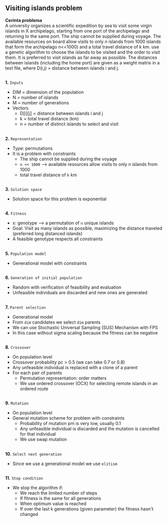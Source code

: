 ## Visiting islands problem
**Cerinta problema**\
A university organizes a scientific expedition by sea to visit some virgin islands in X archipelago, starting
from one port of the archipelago and returning to the same port. The ship cannot be supplied during
voyage. The available resources on board allow visits to only n islands from 1000 islands that form the
archipelago n<<1000) and a total travel distance of k km. use a genetic algorithm to choose the islands
to be visited and the order to visit them. It is preferred to visit islands as far away as possible. The
distances between islands (including the home port) are given as a weight matrix in a text file, where
D(i,j) = distance between islands i and j.
##

**1.** `Inputs`
* DIM = dimension of the population
* N = number of islands
* M = number of generations
* Vectors
    * D[i][j] = distance between islands i and j
    * k = total travel distance (km)
    * n = number of distinct islands to select and visit
##
**2.** `Representation`
* Type: permutations
* It is a problem with constraints
    * The ship cannot be supplied during the voyage
    * `n << 1000` --> available resources allow visits to only n islands from 1000
    * total travel distance of `k` km
##
**3.** `Solution space`
* Solution space for this problem is exponential
##
**4.** `Fitness`
* x: genotype --> a permutation of `n` unique islands
* Goal: Visit as many islands as possible, maximizing the distance traveled (preferred long distanced islands)
* A feasible genotype respects all constraints
##
**5.** `Population model`
* Generational model with constraints
##
**6.** `Generation of initial population`
* Random with verification of feasibility and evaluation
* Unfeasible individuals are discarded and new ones are generated
##
**7.** `Parent selection`
* Generational model
* From `dim` candidates we select `dim` parents
* We can use Stochastic Universal Sampling (SUS) Mechanism with FPS
* In this case without sigma scaling because the fitness can be negative
##
**8.** `Crossover`
* On population level
* Crossover probability pc > 0.5 (we can take 0.7 or 0.8)
* Any unfeasible individual is replaced with a clone of a parent
* For each pair of parents
    * Permutation representation: order matters
    * We use ordered crossover (OCX) for selecting remote islands in an ordered route
##
**9.** `Mutation`
* On population level
* General mutation scheme for problem with constraints
    * Probability of mutation pm is very low, usually 0.1
    * Any unfeasible individual is discarded and the mutation is cancelled for that individual
    * We use swap mutation
##
**10.** `Select next generation`
* Since we use a generational model we use `elitism`
##
**11.** `Stop condition`
* We stop the algorithm if:
    * We reach the limited number of steps
    * If fitness is the same for all generations
    * When optimum value is reached
    * If over the last k generations (given parameter) the fitness hasn't changed